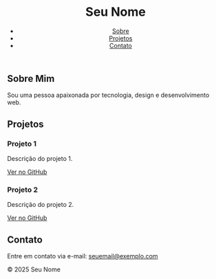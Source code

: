 <!DOCTYPE html>
<html lang="pt-br">
<head>
  <meta charset="UTF-8" />
  <meta name="viewport" content="width=device-width, initial-scale=1.0"/>
  <title>Portfólio Pastel</title>
  <link rel="stylesheet" href="style.css" />
</head>
<body>
  <header>
    <h1 class="titulo rosa">Seu Nome</h1>
    <nav>
      <ul>
        <li><a href="#sobre">Sobre</a></li>
        <li><a href="#projetos">Projetos</a></li>
        <li><a href="#contato">Contato</a></li>
      </ul>
    </nav>
  </header>

  <section id="sobre">
    <h2 class="titulo amarelo">Sobre Mim</h2>
    <p>Sou uma pessoa apaixonada por tecnologia, design e desenvolvimento web.</p>
  </section>

  <section id="projetos">
    <h2 class="titulo azul">Projetos</h2>
    <div class="projeto">
      <h3>Projeto 1</h3>
      <p>Descrição do projeto 1.</p>
      <a href="#">Ver no GitHub</a>
    </div>
    <div class="projeto">
      <h3>Projeto 2</h3>
      <p>Descrição do projeto 2.</p>
      <a href="#">Ver no GitHub</a>
    </div>
  </section>

  <section id="contato">
    <h2 class="titulo verde">Contato</h2>
    <p>Entre em contato via e-mail: <a href="mailto:seuemail@exemplo.com">seuemail@exemplo.com</a></p>
  </section>

  <footer>
    <p>&copy; 2025 Seu Nome</p>
  </footer>

  <script src="script.js"></script>
</body>
</html>

